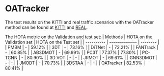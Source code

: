 # OATracker
The test results on the KITTI and real traffic scenarios with the OATracker method can be found at [KITTI](https://www.alipan.com/s/21dYKxxiZyr) and [REAL](https://www.alipan.com/s/cryZmX1JKy9).


The HOTA metric on the Validation and test set:
| Methods    | HOTA on the Validation set | HOTA on the Test set |
| ---------- | -------------- | -------- |
| PMBM       | -                          | 59.12\%  |
| 3DT        | -                          | 73.16\%  |
| DiTNet     | -                          | 72.21\%  |
| FANTrack   | -                          | 60.85\%  |
| AB3DMOT    | -                          | 69.99\%  |
| PC3T       | 77.37\%                    | 77.80\%  |
| PC-TCNN    | -                          | 80.90\%  |
| 3D VOT     | -                          | -        |
| JRMOT      | -                          | 69.61\%  |
| GNN3DMOT   | -                          | -        |
| JMODT      | -                          | 70.73\%  |
| 3DSTAA     | -                          | -        |
| OATracker  | 82.53\%                    | 80.41\%     |

